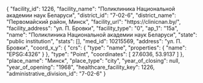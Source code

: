 {
    "facility_id": 1226,
    "facility_name": "Поликлиника Национальной академии наук Беларуси",
    "district_id": "7-02-6",
    "district_name": "Первомайский район, Минск",
    "facility_url": "https:\/\/clinicnan.by\/",
    "facility_address": "ул. П. Бровки",
    "facility_type": "0",
    "ap_1": "15а",
    "name": "Поликлиника Национальной академии наук Беларуси",
    "state": "public institution",
    "stats": [],
    "med_id": 10215569,
    "address": "ул. П. Бровки",
    "coord_x_y": {
        "crs": {
            "type": "name",
            "properties": {
                "name": "EPSG:4326"
            }
        },
        "type": "Point",
        "coordinates": [
            27.6036,
            53.9137
        ]
    },
    "place_name": "Минск",
    "place_type": "city",
    "year_of_closing": null,
    "year_of_opening": "1968",
    "healthcare_facility_key": 1226,
    "administrative_division_id": "7-02-6"
}